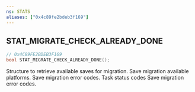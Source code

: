 ```yaml
---
ns: STATS
aliases: ["0x4c89fe2bdeb3f169"]
---
```

## STAT_MIGRATE_CHECK_ALREADY_DONE

```c
// 0x4C89FE2BDEB3F169
bool STAT_MIGRATE_CHECK_ALREADY_DONE();
```

Structure to retrieve available saves for migration.
Save migration available platforms. Save migration error codes. Task status codes Save migration error codes.

